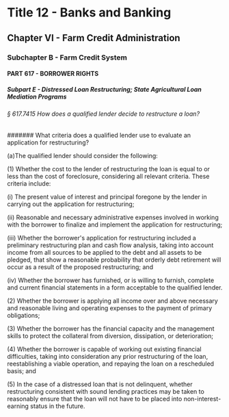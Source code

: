 
# Title 12 - Banks and Banking
## Chapter VI - Farm Credit Administration
### Subchapter B - Farm Credit System
#### PART 617 - BORROWER RIGHTS
##### Subpart E - Distressed Loan Restructuring; State Agricultural Loan Mediation Programs
###### § 617.7415 How does a qualified lender decide to restructure a loan?
####### What criteria does a qualified lender use to evaluate an application for restructuring?

(a)The qualified lender should consider the following:

(1) Whether the cost to the lender of restructuring the loan is equal to or less than the cost of foreclosure, considering all relevant criteria. These criteria include:

(i) The present value of interest and principal foregone by the lender in carrying out the application for restructuring;

(ii) Reasonable and necessary administrative expenses involved in working with the borrower to finalize and implement the application for restructuring;

(iii) Whether the borrower's application for restructuring included a preliminary restructuring plan and cash flow analysis, taking into account income from all sources to be applied to the debt and all assets to be pledged, that show a reasonable probability that orderly debt retirement will occur as a result of the proposed restructuring; and

(iv) Whether the borrower has furnished, or is willing to furnish, complete and current financial statements in a form acceptable to the qualified lender.

(2) Whether the borrower is applying all income over and above necessary and reasonable living and operating expenses to the payment of primary obligations;

(3) Whether the borrower has the financial capacity and the management skills to protect the collateral from diversion, dissipation, or deterioration;

(4) Whether the borrower is capable of working out existing financial difficulties, taking into consideration any prior restructuring of the loan, reestablishing a viable operation, and repaying the loan on a rescheduled basis; and

(5) In the case of a distressed loan that is not delinquent, whether restructuring consistent with sound lending practices may be taken to reasonably ensure that the loan will not have to be placed into non-interest-earning status in the future.
